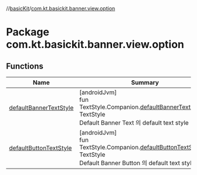 //[basicKit](../../index.md)/[com.kt.basickit.banner.view.option](index.md)

# Package com.kt.basickit.banner.view.option

## Functions

| Name | Summary |
|---|---|
| [defaultBannerTextStyle](default-banner-text-style.md) | [androidJvm]<br>fun TextStyle.Companion.[defaultBannerTextStyle](default-banner-text-style.md)(): TextStyle<br>Default Banner Text 의 default text style |
| [defaultButtonTextStyle](default-button-text-style.md) | [androidJvm]<br>fun TextStyle.Companion.[defaultButtonTextStyle](default-button-text-style.md)(): TextStyle<br>Default Banner Button 의 default text style |
